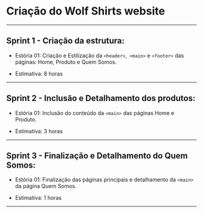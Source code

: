 # Criação do Wolf Shirts website

____________________________________________________________________________________________________________________________________________________________________________________________________________

## Sprint 1 - Criação da estrutura: 

 * Estória 01: Criação e Estilização da `<header>`,` <main>` e `<footer>` das páginas: Home, Produto e Quem Somos.

 * Estimativa: 8 horas


--------------------------

## Sprint 2 - Inclusão e Detalhamento dos produtos:

* Estória 01: Inclusão do conteúdo da `<main>` das páginas Home e Produto.

* Estimativa: 3 horas

--------------------------------------------------------------------------------------------------------------------------------------------------------------

## Sprint 3 - Finalização e Detalhamento do Quem Somos:

 * Estória 01: Finalização das páginas principais e detalhamento da `<main>` da página Quem Somos.  

 * Estimativa: 1 horas

-------------------------------------

